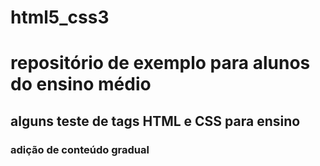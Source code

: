# html5_css3
# repositório de exemplo para alunos do ensino médio
## alguns teste de tags HTML e CSS para ensino
### adição de conteúdo gradual